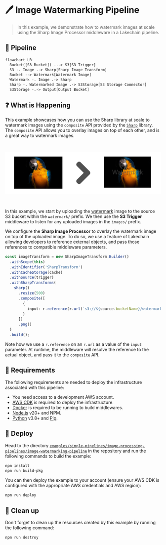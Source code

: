 # 🖊️ Image Watermarking Pipeline

> In this example, we demonstrate how to watermark images at scale using the Sharp Image Processor middleware in a Lakechain pipeline.

## :dna: Pipeline

```mermaid
flowchart LR
  Bucket([S3 Bucket]) -.-> S3[S3 Trigger]
  S3 -. Image .-> Sharp[Sharp Image Transform]
  Bucket --> Watermark[Watermark Image]
  Watermark -. Image .-> Sharp
  Sharp -. Watermarked Image .-> S3Storage[S3 Storage Connector]
  S3Storage -.-> Output[Output Bucket]
```

## ❓ What is Happening

This example showcases how you can use the Sharp library at scale to watermark images using the `composite` API provided by the [`Sharp`](https://sharp.pixelplumbing.com/) library. The `composite` API allows you to overlay images on top of each other, and is a great way to watermark images.

<br />
<p align="center">
  <img width="900" src="assets/result.png">
</p>
<br />

In this example, we start by uploading the [watermark](./assets/watermark/watermark.png) image to the source S3 bucket within the `watermark/` prefix. We then use the **S3 Trigger** middleware to listen for any uploaded images in the `images/` prefix.

We configure the **Sharp Image Processor** to overlay the watermark image on top of the uploaded image. To do so, we use a feature of Lakechain allowing developers to reference external objects, and pass those references to compatible middleware parameters.

```typescript
const imageTransform = new SharpImageTransform.Builder()
  .withScope(this)
  .withIdentifier('SharpTransform')
  .withCacheStorage(cache)
  .withSource(trigger)
  .withSharpTransforms(
    sharp()
      .resize(500)
      .composite([
        {
          input: r.reference(r.url(`s3://${source.bucketName}/watermark/watermark.png`))
        }
      ])
      .png()
  )
  .build();
```

Note how we use a `r.reference` on an `r.url` as a value of the `input` parameter. At runtime, the middleware will resolve the reference to the actual object, and pass it to the `composite` API.

## 📝 Requirements

The following requirements are needed to deploy the infrastructure associated with this pipeline:

- You need access to a development AWS account.
- [AWS CDK](https://docs.aws.amazon.com/cdk/latest/guide/getting_started.html#getting_started_install) is required to deploy the infrastructure.
- [Docker](https://docs.docker.com/get-docker/) is required to be running to build middlewares.
- [Node.js](https://nodejs.org/en/download/) v20+ and NPM.
- [Python](https://www.python.org/downloads/) v3.8+ and [Pip](https://pip.pypa.io/en/stable/installation/).

## 🚀 Deploy

Head to the directory [`examples/simple-pipelines/image-processing-pipelines/image-watermarking-pipeline`](/examples/simple-pipelines/image-processing-pipelines/image-watermarking-pipeline) in the repository and run the following commands to build the example:

```bash
npm install
npm run build-pkg
```

You can then deploy the example to your account (ensure your AWS CDK is configured with the appropriate AWS credentials and AWS region):

```bash
npm run deploy
```

## 🧹 Clean up

Don't forget to clean up the resources created by this example by running the following command:

```bash
npm run destroy
```
